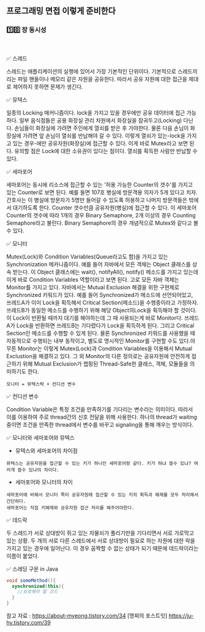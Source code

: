 ## 프로그래밍 면접 이렇게 준비한다

### :one::zero: 장 동시성

<br>

:white_check_mark: 스레드


스레드는 애플리케이션의 실행에 있어서 가장 기본적인 단위이다. 기본적으로 스레드끼리는 파일 핸들이나 메모리 같은 자원을
공유한다. 따라서 공유 자원에 대한 접근을 제대로 제어하지 못하면 문제가 생긴다.


:white_check_mark: 뮤텍스

일종의 Locking 매커니즘이다. lock을 가지고 있을 경우에만 공유 데이터에 접근 가능하다. 일부 음식점들은 공용 화장실 
관리 차원에서 화장실을 잠궈두고(Locking) 다닌다.  손님들이 화장실에 가려면 주인에게 열쇠를 받은 후 가야한다.
물론 다음 손님이 화장실에 가려면 앞 손님이 열쇠를 반납해야 갈 수 있다. 
이렇게 열쇠가 있는-lock을 가지고 있는 경우-에만 공유자원(화장실)에 접근할 수 있다. 이게 바로 Mutex라고 보면 된다. 
유의할 점은 Lock에 대한 소유권이 있다는 점이다. 열쇠를 획득한 사람만 반납할 수 있다.


:white_check_mark: 세마포어

세마포어는 동시에 리소스에 접근할 수 있는 '허용 가능한 Counter의 갯수'를 가지고 있는 Counter로 보면 된다. 
예를 들면 107호 병실에 방문객용 의자가 5개 있다고 치자. 간호사는 이 병실에 방문자가 5명만 들어갈 수 있도록 허용하고 
나머지 방문객들은 밖에서 대기하도록 한다. Counter 갯수만큼 공유자원(병실)에 접근할 수 있다. 
이 세마포어 Counter의 갯수에 따라 1개의 경우 Binary Semaphore, 2개 이상의 경우 Counting Semaphore라고 불린다. 
Binary Semaphore의 경우 개념적으로 Mutex와 같다고 볼 수 있다.


:white_check_mark: 모니터

Mutex(Lock)와 Condition Variables(Queue라고도 함)을 가지고 있는 Synchronization 메카니즘이다. 
예를 들어 자바에서 모든 객체는 Object 클래스를 상속 받는다. 이 Object 클래스에는 wait(), notifyAll(), notify()
메소드를 가지고 있는데  이게 바로 Condition Variables 역할이라고 보면 된다. 고로 모든 자바 객체는 Monitor를 가지고 있다. 
자바에서는 Mutual Exclusion 해결을 위한 구현체로 Synchronized 키워드가 있다. 
예를 들어 Synchronized가 메소드에 선언되어있고, 쓰레드A가 이미 Lock을 획득해서 Critical Section(메소드)을 수행중이라고 가정하자.
쓰레드B가 동일한 메소드를 수행하기 위해 해당 Object의Lock을 획득해야 할 것이다. 
이 Lock이 반환될 때까지 대기를 해야하는데 그 때 사용되는게 바로 Monitor다. 쓰레드A가 Lock을 반환하면 쓰레드B는 기다렸다가 Lock을 획득하게 된다. 
그리고 Critical Section인 메소드를 수행할 수 있게 된다. 물론 Synchronized 키워드를 사용했을 때 자동적으로 수행되는 내부 동작이고, 
별도로 명시적인 Monitor를 구현할 수도 있다.아무튼 Monitor는 이렇게 Mutex(Lock)과 Condition Variables을 이용해서 
Mutual Exclustion을 해결하고 있다. 그 외 Monitor의 다른 정의로는 공유자원에 안전하게 접근하기 위해 
Mutual Exclusion가 랩핑된 Thread-Safe한 클래스, 객체, 모듈들을 의미하기도 한다.
```
모니터 = 뮤텍스락 + 컨디션 변수
```


:white_check_mark: 컨디션 변수

Condition Variable은 특정 조건을 만족하기를 기다리는 변수라는 의미이다.
따라서 이를 이용하여 주로 thread간의 신호 전달을 위해 사용한다.
하나의 thread가 waiting 중이면 조건을 만족한 thread에서 변수를 바꾸고 signaling을 통해 깨우는 방식이다.


:white_check_mark: 모니터와 세마포어와 뮤텍스

- 뮤텍스와 세마포어의 차이점
```
뮤텍스는 공유자원을 접근할 수 있는 키가 하나인 세마포어랑 같다. 키가 하냐 쓸수 있냐? 여러개 쓸수 있냐의 차이다.
```

- 세마포어와 모니터의 차이
```
세마포어에 비해서 모니터 쪽이 공유자원에 접근할 수 있는 키의 획득과 해제를 모두 처리해서 간단하다. 
세마포어는 직접 키해제와 공유자원 접근 처리를 해주어야한다.
```

:white_check_mark: 데드락

두 스레드가 서로 상대방이 쥐고 있는 자물쇠가 풀리기만을 기다리면서 서로 가로막고 있는 상황. 
두 개의 서로 다른 스레드에서 서로 상대방이 필요로 하는 자원에 대한 락을 가지고 있는 경우에 일어난다. 
이 경우 꼼짝할 수 없는 상태가 되기 때문에 데드락이라는 이름이 붙었다.


:white_check_mark: 스레딩 구문 in Java
```java
void someMethod(){
  synchronized(this){
    //보호해야 할 코드
  }
}
```

참고 자료 : https://about-myeong.tistory.com/34 [명찌의 포스트잇]
           https://ju-hy.tistory.com/39






